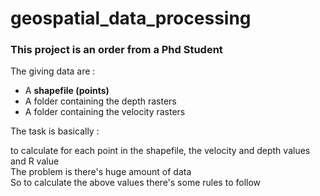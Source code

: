 # geospatial_data_processing  
### This project is an order from a Phd Student  
The giving data are  :
- A **shapefile (points)**    
- A folder containing the depth rasters  
- A folder containing the velocity rasters   

The task is basically :   

to calculate for each point in the shapefile, the velocity and depth values and R value  
The problem is there's huge amount of data  
So to calculate the above values there's some rules to follow    
